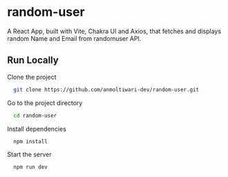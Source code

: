 # random-user
A React App,  built with Vite, Chakra UI and Axios, that fetches and displays random Name and Email from randomuser API.


## Run Locally

Clone the project

```bash
  git clone https://github.com/anmoltiwari-dev/random-user.git
```

Go to the project directory

```bash
  cd random-user
```

Install dependencies

```bash
  npm install
```

Start the server

```bash
  npm run dev
```

